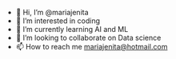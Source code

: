 - 👋 Hi, I’m @mariajenita
- 👀 I’m interested in coding
- 🌱 I’m currently learning AI and ML
- 💞️ I’m looking to collaborate on Data science
- 📫 How to reach me mariajenita@hotmail.com

<!---
mariajenita/mariajenita is a ✨ special ✨ repository because its `README.md` (this file) appears on your GitHub profile.
You can click the Preview link to take a look at your changes.
--->
